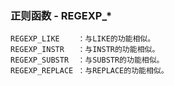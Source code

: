 ### 正则函数 - REGEXP_*

```
REGEXP_LIKE    ：与LIKE的功能相似。
REGEXP_INSTR   ：与INSTR的功能相似。
REGEXP_SUBSTR  ：与SUBSTR的功能相似。
REGEXP_REPLACE ：与REPLACE的功能相似。
```

